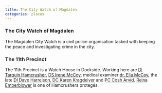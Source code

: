 ```yaml
---
title: The City Watch of Magdalen
categories: places
---
```


### The City Watch of Magdalen

The Magdalen City Watch is a civil police organisation tasked with keeping the peace and investigating crime in the city.

### The 11th Precinct

The 11th Precinct is a Watch House in Dockside. Working here are [DI Tarquin Hamcrusher](TarquinHamcrusher), [DS Irene McCoy](IreneMcCoy), medical examiner [dr. Ella McCoy](EllaMcCoy), the late [DI Dave Harrelson](DaveHarrelson), [DC Karen Kragdelver](KarenKragdelver) and [PC Cosh Arvid](CoshArvid). [Reina Emberblower](ReinaEmberblower) is one of Hamcrushers protegés.

